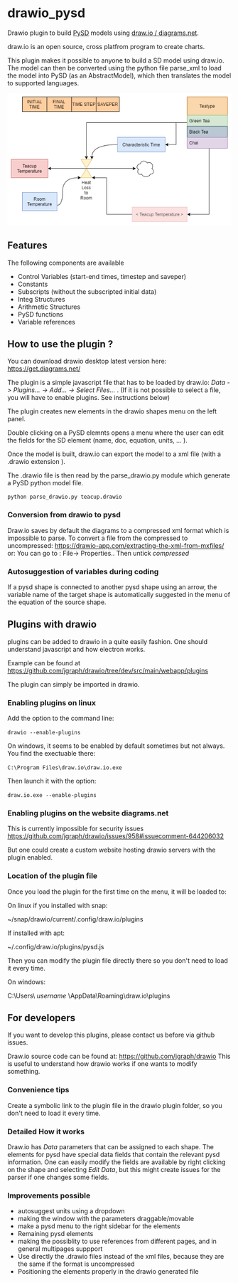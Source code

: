 # drawio_pysd

Drawio plugin to build [PySD](https://pysd.readthedocs.io) models using [draw.io / diagrams.net](https://www.diagrams.net/).

draw.io is an open source, cross platfrom program to create charts.

This plugin makes it possible to anyone to build a SD model
using draw.io. The model can then be converted using the
python file parse_xml to load the model into PySD (as an AbstractModel), which
then translates the model to supported languages.



![Teacup model example](examples/teacup.png)



## Features

The following components are available

* Control Variables (start-end times, timestep and saveper)
* Constants
* Subscripts (without the subscripted initial data)
* Integ Structures
* Arithmetic Structures
* PySD functions
* Variable references

## How to use the plugin ?

You can download drawio desktop latest version here: https://get.diagrams.net/


The plugin is a simple javascript file that has to be loaded by draw.io: *Data -> Plugins... -> Add... -> Select Files...* . (If it is not possible to select a file, you will have to enable plugins. See instructions below)

The plugin creates new elements in the drawio shapes menu on the left panel.

Double clicking on a PySD elemnts opens a menu where the user can edit
the fields for the SD element (name, doc, equation, units, ... ).


Once the model is built, draw.io can export the model to a xml file (with a .drawio extension ).

The .drawio file is then read by the parse_drawio.py module
which generate a PySD python model file.

```
python parse_drawio.py teacup.drawio
```



### Conversion from drawio to pysd


Draw.io saves by default the diagrams to a compressed xml format
which is impossible to parse.
To convert a file from the compressed to uncompressed: https://drawio-app.com/extracting-the-xml-from-mxfiles/
or:
You can go to : File-> Properties..
Then untick *compressed*

### Autosuggestion of variables during coding

If a pysd shape is connected to another pysd shape using an arrow,
the variable name of the target shape is automatically suggested
in the menu of the equation of the source shape.

## Plugins with drawio

plugins can be added to drawio in a quite easily fashion.
One should understand javascript and how electron works.

Example can be found at https://github.com/jgraph/drawio/tree/dev/src/main/webapp/plugins

The plugin can simply be imported in drawio.

### Enabling plugins on linux

Add the option to the command line:

`drawio --enable-plugins`

On windows, it seems to be enabled by default sometimes but not always.
You find the exectuable there:

`C:\Program Files\draw.io\draw.io.exe`

Then launch it with the option:

`draw.io.exe --enable-plugins`

### Enabling plugins on the website diagrams.net

This is currently impossible for security issues
https://github.com/jgraph/drawio/issues/958#issuecomment-644206032

But one could create a custom website hosting drawio servers with
the plugin enabled.

### Location of the plugin file

Once you load the plugin for the first time on the menu, it will be loaded to:

On linux if you installed with snap:

~/snap/drawio/current/.config/draw.io/plugins

If installed with apt:

~/.config/draw.io/plugins/pysd.js

Then you can modify the plugin file directly there so you don't need to load it every time.

On windows:

C:\Users\ *username* \AppData\Roaming\draw.io\plugins

## For developers

If you want to develop this plugins, please contact us before via github issues.

Draw.io source code can be found at: https://github.com/jgraph/drawio
This is useful to understand how drawio works if one wants to modify something.

### Convenience tips

Create a symbolic link to the plugin file in the drawio plugin folder, so you don't need to load it every time.

### Detailed How it works

Draw.io has *Data* parameters that can be assigned to each shape.
The elements for pysd have special data fields that contain the relevant
pysd information.
One can easily modify the fields are available by right clicking on the shape and
selecting *Edit Data*, but this might create issues for the parser if one changes some fields.

### Improvements possible

* autosuggest units using a dropdown
* making the window with the parameters draggable/movable
* make a pysd menu to the right sidebar for the elements
* Remaining pysd elements
* making the possiblity to use references from different pages, and in general multipages suppport
* Use directly the .drawio files instead of the xml files, because they are the same if the format is uncompressed
* Positioning the elements properly in the drawio generated file
